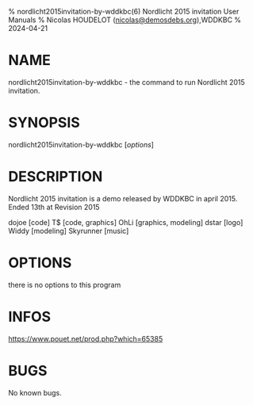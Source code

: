 % nordlicht2015invitation-by-wddkbc(6) Nordlicht 2015 invitation User Manuals
% Nicolas HOUDELOT (nicolas@demosdebs.org),WDDKBC
% 2024-04-21

# NAME
nordlicht2015invitation-by-wddkbc - the command to run Nordlicht 2015 invitation.

# SYNOPSIS
nordlicht2015invitation-by-wddkbc [*options*]

# DESCRIPTION
Nordlicht 2015 invitation is a demo released by WDDKBC in april 2015.
Ended 13th at Revision 2015

dojoe [code]
T$ [code, graphics]
OhLi [graphics, modeling]
dstar [logo]
Widdy [modeling]
Skyrunner [music]

# OPTIONS
there is no options to this program

# INFOS
https://www.pouet.net/prod.php?which=65385

# BUGS
No known bugs.
